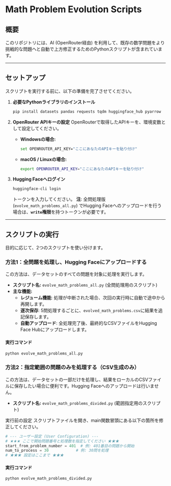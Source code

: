 # Math Problem Evolution Scripts

## 概要

このリポジトリには、AI (OpenRouter経由) を利用して、既存の数学問題をより挑戦的な問題へと自動で上方修正するためのPythonスクリプトが含まれています。

---

## セットアップ

スクリプトを実行する前に、以下の準備を完了させてください。

1.  **必要なPythonライブラリのインストール**
    ```bash
    pip install datasets pandas requests tqdm huggingface_hub pyarrow
    ```

2.  **OpenRouter APIキーの設定**
    OpenRouterで取得したAPIキーを、環境変数として設定してください。
    * **Windowsの場合:**
      ```bash
      set OPENROUTER_API_KEY="ここにあなたのAPIキーを貼り付け"
      ```
    * **macOS / Linuxの場合:**
      ```bash
      export OPENROUTER_API_KEY="ここにあなたのAPIキーを貼り付け"
      ```

3.  **Hugging Faceへログイン**
    ```bash
    huggingface-cli login
    ```
    トークンを入力してください。
    **注**: 全問処理版 (`evolve_math_problems_all.py`) でHugging Faceへのアップロードを行う場合は、**`write`権限**を持つトークンが必要です。

---

## スクリプトの実行

目的に応じて、2つのスクリプトを使い分けます。

### 方法1：全問題を処理し、Hugging Faceにアップロードする

この方法は、データセットのすべての問題を対象に処理を実行します。

* **スクリプト名:** `evolve_math_problems_all.py` (全問処理用のスクリプト)
* **主な機能:**
    * **レジューム機能**: 処理が中断された場合、次回の実行時に自動で途中から再開します。
    * **逐次保存**: 5問処理するごとに、`evolved_math_problems.csv`に結果を追記保存します。
    * **自動アップロード**: 全処理完了後、最終的なCSVファイルをHugging Face Hubにアップロードします。

#### 実行コマンド
```bash
python evolve_math_problems_all.py
```

### 方法2：指定範囲の問題のみを処理する（CSV生成のみ）

この方法は、データセットの一部だけを処理し、結果をローカルのCSVファイルに保存したい場合に便利です。Hugging Faceへのアップロードは行いません。

* **スクリプト名:** `evolve_math_problems_divided.py` (範囲指定用のスクリプト)

実行前の設定
スクリプトファイルを開き、main関数冒頭にある以下の箇所を修正してください。

```Python
# --- ユーザー設定 (User Configuration) ---
# ★★★ ここで開始問題番号と処理数を指定してください ★★★
start_from_problem_number = 401  # 例: 401番目の問題から開始
num_to_process = 30            # 例: 30問を処理
# ★★★ 設定はここまで ★★★
```

#### 実行コマンド
```bash
python evolve_math_problems_divided.py
```